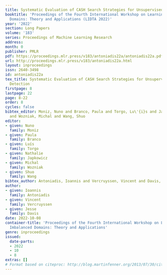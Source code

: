 ```yaml
---
title: Systematic Evaluation of CASH Search Strategies for Unsupervised Anomaly Detection
booktitle: 'Proceedings of the Fourth International Workshop on Learning with Imbalanced
  Domains: Theory and Applications (LIDTA 2022)'
year: '2022'
section: Long Papers
volume: '183'
series: Proceedings of Machine Learning Research
address:
month: 0
publisher: PMLR
pdf: https://proceedings.mlr.press/v183/antoniadis22a/antoniadis22a.pdf
url: http://proceedings.mlr.press/v183/antoniadis22a.html
layout: inproceedings
issn: 2640-3498
id: antoniadis22a
tex_title: Systematic Evaluation of CASH Search Strategies for Unsupervised Anomaly
  Detection
firstpage: 8
lastpage: 22
page: 8-22
order: 8
cycles: false
bibtex_editor: Moniz, Nuno and Branco, Paula and Torgo, Lu\'{i}s and Japkowicz, Nathalie
  and Wozniak, Michal and Wang, Shuo
editor:
- given: Nuno
  family: Moniz
- given: Paula
  family: Branco
- given: Luís
  family: Torgo
- given: Nathalie
  family: Japkowicz
- given: Michal
  family: Wozniak
- given: Shuo
  family: Wang
bibtex_author: Antoniadis, Ioannis and Vercruyssen, Vincent and Davis, Jesse
author:
- given: Ioannis
  family: Antoniadis
- given: Vincent
  family: Vercruyssen
- given: Jesse
  family: Davis
date: 2022-10-08
container-title: 'Proceedings of the Fourth International Workshop on Learning with
  Imbalanced Domains: Theory and Applications'
genre: inproceedings
issued:
  date-parts:
  - 2022
  - 10
  - 8
extras: []
# Format based on citeproc: http://blog.martinfenner.org/2013/07/30/citeproc-yaml-for-bibliographies/
---
```

